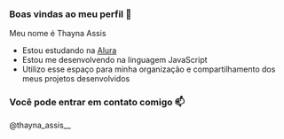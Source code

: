 ### Boas vindas ao meu perfil 💛

Meu nome é Thayna Assis

- Estou estudando na [Alura](https://www.alura.com.br)
- Estou me desenvolvendo na linguagem JavaScript
- Utilizo esse espaço para minha organização e compartilhamento dos meus projetos desenvolvidos

### Você pode entrar em contato comigo 📫

@thayna_assis__

